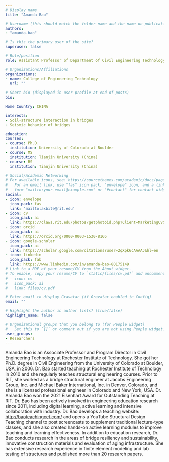 ```yaml
---
# Display name
title: "Amanda Bao"

# Username (this should match the folder name and the name on publications)
authors:
- "amanda-bao"

# Is this the primary user of the site?
superuser: false

# Role/position
role: Assistant Professor of Department of Civil Engineering Technology, Environmental Management and Safety

# Organizations/Affiliations
organizations:
- name: College of Engineering Technology
  url: ""

# Short bio (displayed in user profile at end of posts)
bio:

Home Country: CHINA

interests:
- Soil-structure interaction in bridges
- Seismic behavior of bridges

education:
courses:
- course: Ph.D.
  institution: University of Colorado at Boulder
- course: MS
  institution: Tianjin University (China)
- course: BS
  institution: Tianjin University (China)

# Social/Academic Networking
# For available icons, see: https://sourcethemes.com/academic/docs/page-builder/#icons
#   For an email link, use "fas" icon pack, "envelope" icon, and a link in the
#   form "mailto:your-email@example.com" or "#contact" for contact widget.
social:
- icon: envelope
  icon_pack: fas
  link: 'mailto:axbite@rit.edu'
- icon: cv
  icon_pack: ai
  link: https://claws.rit.edu/photos/getphotoid.php?Client=MarketingCV&UN=axbite&HASH=88ea81c71f281a1a6f52fa1619b42903ffb17a56&T=1661718860
- icon: orcid
  icon_pack: ai
  link: https://orcid.org/0000-0003-1530-8166
- icon: google-scholar
  icon_pack: ai
  link: https://scholar.google.com/citations?user=2qXpk6cAAAAJ&hl=en
- icon: linkedin
  icon_pack: fab
  link: https://www.linkedin.com/in/amanda-bao-80175149
# Link to a PDF of your resume/CV from the About widget.
# To enable, copy your resume/CV to `static/files/cv.pdf` and uncomment the lines below.
# - icon: cv
#   icon_pack: ai
#   link: files/cv.pdf

# Enter email to display Gravatar (if Gravatar enabled in Config)
email: ""

# Highlight the author in author lists? (true/false)
highlight_name: false

# Organizational groups that you belong to (for People widget)
#   Set this to `[]` or comment out if you are not using People widget.
user_groups:
- Researchers
---
```


Amanda Bao is an Associate Professor and Program Director in Civil Engineering Technology at Rochester Institute of Technology. She got her Ph.D. degree in Civil Engineering from the University of Colorado at Boulder, USA, in 2006. Dr. Bao started teaching at Rochester Institute of Technology in 2010 and she regularly teaches structural engineering courses. Prior to RIT, she worked as a bridge structural engineer at Jacobs Engineering Group, Inc. and Michael Baker International, Inc. in Denver, Colorado, and she is a licensed professional engineer in Colorado and New York, USA. Dr. Amanda Bao won the 2021 Eisenhart Award for Outstanding Teaching at RIT.  Dr. Bao has been actively involved in engineering education research since 2011, including digital learning, active learning and intensive collaboration with industry. Dr. Bao develops a teaching website: http://baoteachingcet.com/ and opens a YouTube Structural Design Teaching channel to post screencasts to supplement traditional lecture-type classes, and she also created hands-on active learning modules to improve teaching and learning effectiveness. In addition to education research, Dr. Bao conducts research in the areas of bridge resiliency and sustainability, innovative construction materials and evaluation of aging infrastructure. She has extensive research experience in finite element modeling and lab testing of structures and published more than 20 research papers.
